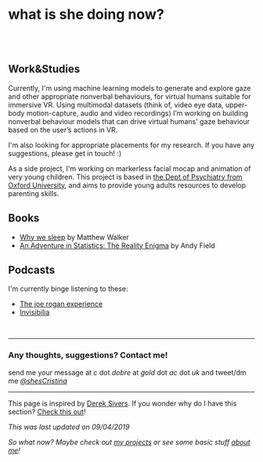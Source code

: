 # **what is she doing now?**
<br><br>
## Work&Studies

Currently, I'm using machine learning models to generate and explore gaze and other appropriate nonverbal behaviours, for virtual humans suitable for immersive VR. Using multimodal datasets (think of, video eye data, upper-body motion-capture, audio and video recordings) I’m working on building nonverbal behaviour models that can drive virtual humans' gaze behaviour based on the user’s actions in VR.

I'm also looking for appropriate placements for my research. If you have any suggestions, please get in touch! :)

As a side project, I'm working on markerless facial mocap and animation of very young children. This project is based in [the Dept of Psychiatry from Oxford University](https://www.psych.ox.ac.uk/), and aims to provide young adults resources to develop parenting skills.


## Books
* [Why we sleep](https://www.amazon.co.uk/Why-We-Sleep-Science-Dreams/dp/0241269067) by Matthew Walker 
* [An Adventure in Statistics: The Reality Enigma](https://www.amazon.co.uk/Adventure-Statistics-Reality-Enigma/dp/1446210456/) by  Andy Field


## Podcasts

I'm currently binge listening to these:
* [The joe rogan experience](http://podcasts.joerogan.net/)
* [Invisibilia](https://www.npr.org/invisibilia/)


<br>

---

### Any thoughts, suggestions? Contact me!
send me your message at *c* dot *dobre* at *gold* dot *ac* dot *uk* 
and tweet/dm me *[@shesCristina](https://twitter.com/shesCristina)*

---

This page is inspired by [Derek Sivers](https://sivers.org/).  If you wonder why do I have this section?  [Check this out](https://nownownow.com/about)! 

*This was last updated on 09/04/2019*

*So what now? Maybe check out [my projects](https://cristinadobre.github.io/projects.html) or see some basic stuff [about me](https://cristinadobre.github.io/)!*
